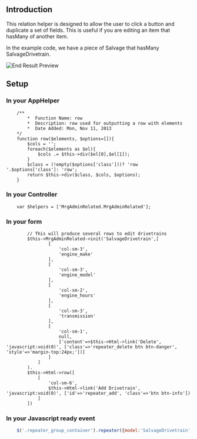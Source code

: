 ## Introduction

This relation helper is designed to allow the user to click a button and duplicate a set of fields. This is useful if you are editing an item that hasMany of another item.

In the example code, we have a piece of Salvage that hasMany SalvageDrivetrain.

![End Result Preview](http://s28.postimg.org/bs7ec8h2l/drivetrain_example_form.png)


## Setup

### In your AppHelper

```php5
	/**
		*  Function Name: row
		*  Description: row	used for outputting a row with elements
		*  Date Added: Mon, Nov 11, 2013
	*/
	function row($elements, $options=[]){
		$cols = '';
		foreach($elements as $el){
			$cols .= $this->div($el[0],$el[1]);
		}
		$class = (!empty($options['class']))? 'row '.$options['class']: 'row';
		return $this->div($class, $cols, $options);
	}
```

### In your Controller

```php5
	var $helpers = ['MrgAdminRelated.MrgAdminRelated'];
```

### In your form

```php5
		// This will produce several rows to edit drivetrains
		$this->MrgAdminRelated->init('SalvageDrivetrain',[
				[
					'col-sm-3',
					'engine_make'
				],
				[
					'col-sm-3',
					'engine_model'
				],
				[
					'col-sm-2',
					'engine_hours'
				],
				[
					'col-sm-3',
					'transmission'
				],
				[
					'col-sm-1',
					null,
					['content'=>$this->Html->link('Delete', 'javascript:void(0)', ['class'=>'repeater_delete btn btn-danger', 'style'=>'margin-top:24px;'])]
				]
			]
		).
		$this->Html->row([
			[
				'col-sm-6',
				$this->Html->link('Add Drivetrain', 'javascript:void(0)', ['id'=>'repeater_add', 'class'=>'btn btn-info'])
			]
		])
```

### In your Javascript ready event
```javascript
	$('.repeater_group_container').repeater({model:'SalvageDrivetrain', group_delete_url:'/admin/mrg_admin_related/mrg_admin_relations/delete/'});
```
